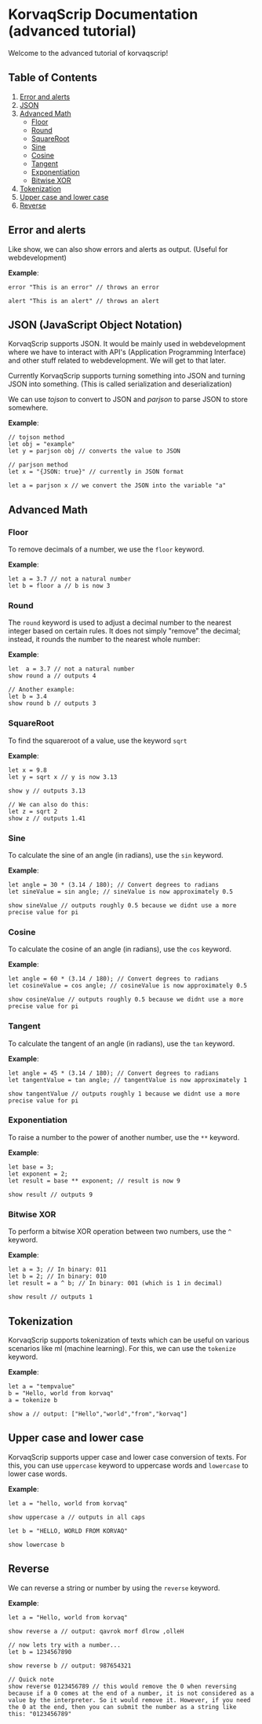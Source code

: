 # KorvaqScrip Documentation (advanced tutorial)
Welcome to the advanced tutorial of korvaqscrip!

## Table of Contents

1. [Error and alerts](#error-and-alerts)
2. [JSON](#json)
3. [Advanced Math](#advanced-math)
   - [Floor](#floor)
   - [Round](#round)
   - [SquareRoot](#square-root)
   - [Sine](#sine)
   - [Cosine](#cosine)
   - [Tangent](#tangent)
   - [Exponentiation](#exponentiation)
   - [Bitwise XOR](#bitwise-xor)
4. [Tokenization](#tokenization)
5. [Upper case and lower case](#upper-case-and-lower-case)
6. [Reverse](#reverse)

## Error and alerts
Like show, we can also show errors and alerts as output. (Useful for webdevelopment)

**Example**:
```
error "This is an error" // throws an error

alert "This is an alert" // throws an alert
```

## JSON (JavaScript Object Notation)
KorvaqScrip supports JSON. It would be mainly used in webdevelopment where we have to interact with API's (Application Programming Interface) and other stuff related to webdevelopment. We will get to that later.

Currently KorvaqScrip supports turning something into JSON and turning JSON into something. (This is called serialization and deserialization)

We can use *tojson* to convert to JSON and *parjson* to parse JSON to store somewhere.

**Example**:
```
// tojson method
let obj = "example" 
let y = parjson obj // converts the value to JSON

// parjson method
let x = "{JSON: true}" // currently in JSON format

let a = parjson x // we convert the JSON into the variable "a"
```

## Advanced Math
### Floor
To remove decimals of a number, we use the `floor` keyword.

**Example**:
```
let a = 3.7 // not a natural number
let b = floor a // b is now 3
```

### Round
The `round` keyword is used to adjust a decimal number to the nearest integer based on certain rules. It does not simply "remove" the decimal; instead, it rounds the number to the nearest whole number:

**Example**:
```
let  a = 3.7 // not a natural number
show round a // outputs 4

// Another example:
let b = 3.4
show round b // outputs 3
```

### SquareRoot
To find the squareroot of a value, use the keyword `sqrt`

**Example**:
```
let x = 9.8
let y = sqrt x // y is now 3.13

show y // outputs 3.13

// We can also do this:
let z = sqrt 2
show z // outputs 1.41
```

### Sine
To calculate the sine of an angle (in radians), use the `sin` keyword.

**Example**:
```
let angle = 30 * (3.14 / 180); // Convert degrees to radians
let sineValue = sin angle; // sineValue is now approximately 0.5

show sineValue // outputs roughly 0.5 because we didnt use a more precise value for pi
```

### Cosine
To calculate the cosine of an angle (in radians), use the `cos` keyword.

**Example**:
```
let angle = 60 * (3.14 / 180); // Convert degrees to radians
let cosineValue = cos angle; // cosineValue is now approximately 0.5

show cosineValue // outputs roughly 0.5 because we didnt use a more precise value for pi

```

### Tangent
To calculate the tangent of an angle (in radians), use the `tan` keyword.

**Example**:
```
let angle = 45 * (3.14 / 180); // Convert degrees to radians
let tangentValue = tan angle; // tangentValue is now approximately 1

show tangentValue // outputs roughly 1 because we didnt use a more precise value for pi
```

### Exponentiation
To raise a number to the power of another number, use the `**` keyword.

**Example**:
```
let base = 3;
let exponent = 2;
let result = base ** exponent; // result is now 9

show result // outputs 9
```

### Bitwise XOR
To perform a bitwise XOR operation between two numbers, use the `^` keyword.

**Example**:
```
let a = 3; // In binary: 011
let b = 2; // In binary: 010
let result = a ^ b; // In binary: 001 (which is 1 in decimal)

show result // outputs 1
```

## Tokenization
KorvaqScrip supports tokenization of texts which can be useful on various scenarios like ml (machine learning). For this, we can use the `tokenize` keyword.

**Example**:
```
let a = "tempvalue"
b = "Hello, world from korvaq"
a = tokenize b

show a // output: ["Hello","world","from","korvaq"]
```

## Upper case and lower case
KorvaqScrip supports upper case and lower case conversion of texts. For this, you can use `uppercase` keyword to uppercase words and `lowercase` to lower case words.

**Example**:
```
let a = "hello, world from korvaq"

show uppercase a // outputs in all caps

let b = "HELLO, WORLD FROM KORVAQ"

show lowercase b
```

## Reverse
We can reverse a string or number by using the `reverse` keyword.

**Example**:
```
let a = "Hello, world from korvaq"

show reverse a // output: qavrok morf dlrow ,olleH

// now lets try with a number...
let b = 1234567890

show reverse b // output: 987654321 

// Quick note
show reverse 0123456789 // this would remove the 0 when reversing because if a 0 comes at the end of a number, it is not considered as a value by the interpreter. So it would remove it. However, if you need the 0 at the end, then you can submit the number as a string like this: "0123456789"
```